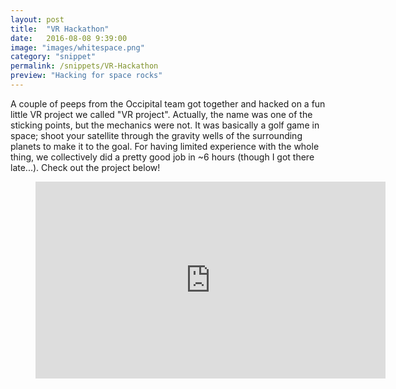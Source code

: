 ```yaml
---
layout: post
title:  "VR Hackathon"
date:   2016-08-08 9:39:00
image: "images/whitespace.png"
category: "snippet"
permalink: /snippets/VR-Hackathon
preview: "Hacking for space rocks"
---
```


A couple of peeps from the Occipital team got together and hacked on a fun little VR project we called "VR project". Actually, the name was one of the sticking points, but the mechanics were not. It was basically a golf game in space; shoot your satellite through the gravity wells of the surrounding planets to make it to the goal. For having limited experience with the whole thing, we collectively did a pretty good job in ~6 hours (though I got there late...). Check out the project below!

<div class="video">
<figure>
<iframe width="560" height="315" src="https://www.youtube.com/embed/4LueEaMUA8A" frameborder="0" allowfullscreen>
</iframe>
</figure>
</div>
